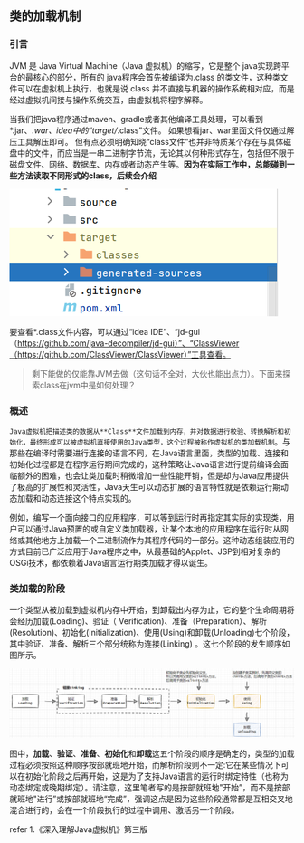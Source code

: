 ## 类的加载机制

### 引言
JVM 是 Java Virtual Machine（Java 虚拟机）的缩写，它是整个 java实现跨平台的最核心的部分，所有的 java程序会首先被编译为.class 的类文件，这种类文件可以在虚拟机上执行，也就是说 class 并不直接与机器的操作系统相对应，而是经过虚拟机间接与操作系统交互，由虚拟机将程序解释。  

当我们把java程序通过maven、gradle或者其他编译工具处理，可以看到*.jar、*.war、idea中的“target/*.class”文件。 如果想看jar、war里面文件仅通过解压工具解压即可。 但有点必须明确知晓“class文件”也并非特质某个存在与具体磁盘中的文件，而应当是一串二进制字节流，无论其以何种形式存在，包括但不限于磁盘文件、网络、数据库、内存或者动态产生等。**因为在实际工作中，总能碰到一些方法读取不同形式的class，后续会介绍**   

![classloader01](images/classloader01.png)
    
要查看*.class文件内容，可以通过“idea IDE”、“jd-gui（https://github.com/java-decompiler/jd-gui）”、“ClassViewer（https://github.com/ClassViewer/ClassViewer）”工具查看。  

>剩下能做的仅能靠JVM去做（这句话不全对，大伙也能出点力）。下面来探索class在jvm中是如何处理？      

### 概述
`Java虚拟机把描述类的数据从**Class**文件加载到内存，并对数据进行校验、转换解析和初始化，最终形成可以被虚拟机直接使用的Java类型，这个过程被称作虚拟机的类加载机制`。与那些在编译时需要进行连接的语言不同，在Java语言里面，类型的加载、连接和初始化过程都是在程序运行期间完成的，这种策略让Java语言进行提前编译会面临额外的困难，也会让类加载时稍微增加一些性能开销，但是却为Java应用提供了极高的扩展性和灵活性，Java天生可以动态扩展的语言特性就是依赖运行期动态加载和动态连接这个特点实现的。   

例如，编写一个面向接口的应用程序，可以等到运行时再指定其实际的实现类，用户可以通过Java预置的或自定义类加载器，让某个本地的应用程序在运行时从网络或其他地方上加载一个二进制流作为其程序代码的一部分。这种动态组装应用的方式目前已广泛应用于Java程序之中，从最基础的Applet、JSP到相对复杂的OSGi技术，都依赖着Java语言运行期类加载才得以诞生。

### 类加载的阶段
一个类型从被加载到虚拟机内存中开始，到卸载出内存为止，它的整个生命周期将会经历加载(Loading)、验证（ Verification)、准备（Preparation）、解析(Resolution)、初始化(Initialization)、使用(Using)和卸载(Unloading)七个阶段，其中验证、准备、解析三个部分统称为连接(Linking) 。这七个阶段的发生顺序如图所示。    

![classloader02](images/classloader02.png)  

图中，**加载**、**验证**、**准备**、**初始化**和**卸载**这五个阶段的顺序是确定的，类型的加载过程必须按照这种顺序按部就班地开始，而解析阶段则不一定:它在某些情况下可以在初始化阶段之后再开始，这是为了支持Java语言的运行时绑定特性（也称为动态绑定或晚期绑定）。请注意，这里笔者写的是按部就班地"开始”，而不是按部就班地"进行”或按部就班地“完成”，强调这点是因为这些阶段通常都是互相交叉地混合进行的，会在一个阶段执行的过程中调用、激活另一个阶段。  











refer
1.《深入理解Java虚拟机》第三版